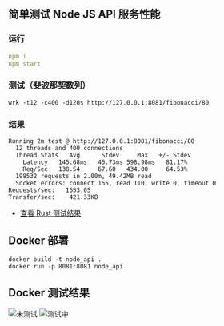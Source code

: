## 简单测试 Node JS API 服务性能

### 运行

``` yaml
npm i
npm start
```

### 测试（斐波那契数列）
```
wrk -t12 -c400 -d120s http://127.0.0.1:8081/fibonacci/80
```

### 结果

```
Running 2m test @ http://127.0.0.1:8081/fibonacci/80
  12 threads and 400 connections
  Thread Stats   Avg      Stdev     Max   +/- Stdev
    Latency   145.68ms   45.73ms 598.98ms   81.17%
    Req/Sec   138.54     67.60   434.00     64.53%
  198532 requests in 2.00m, 49.42MB read
  Socket errors: connect 155, read 110, write 0, timeout 0
Requests/sec:   1653.05
Transfer/sec:    421.33KB
```

- [查看 Rust 测试结果](https://github.com/yy1300326388/rust_api)

## Docker 部署

```
docker build -t node_api .
docker run -p 8081:8081 node_api
```

## Docker 测试结果

![未测试](imgs/img2.png)
![测试中](imgs/img1.png)


